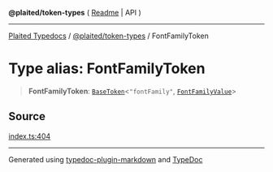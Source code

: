 **@plaited/token-types** ( [Readme](../README.md) \| API )

***

[Plaited Typedocs](../../../modules.md) / [@plaited/token-types](../modules.md) / FontFamilyToken

# Type alias: FontFamilyToken

> **FontFamilyToken**: [`BaseToken`](BaseToken.md)\<`"fontFamily"`, [`FontFamilyValue`](FontFamilyValue.md)\>

## Source

[index.ts:404](https://github.com/plaited/plaited/blob/b0dd907/libs/token-types/src/index.ts#L404)

***

Generated using [typedoc-plugin-markdown](https://www.npmjs.com/package/typedoc-plugin-markdown) and [TypeDoc](https://typedoc.org/)
